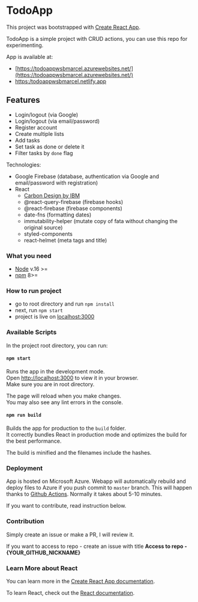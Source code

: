 # TodoApp

This project was bootstrapped with [Create React App](https://github.com/facebook/create-react-app).

TodoApp is a simple project with CRUD actions, you can use this repo for experimenting.

App is available at:
- [https://todoappwsbmarcel.azurewebsites.net/](https://todoappwsbmarcel.azurewebsites.net/)
- [https:/todoappwsbmarcel.netlify.app](https:/todoappwsbmarcel.netlify.app)

## Features

- Login/logout (via Google)
- Login/logout (via email/password)
- Register account
- Create multiple lists
- Add tasks
- Set task as done or delete it
- Filter tasks by `done` flag

Technologies:

- Google Firebase (database, authentication via Google and email/password with registration)
- React
  - [Carbon Design by IBM](https://www.carbondesignsystem.com/)
  - @react-query-firebase (firebase hooks)
  - @react-firebase (firebase components)
  - date-fns (formatting dates)
  - immutability-helper (mutate copy of fata without changing the original source)
  - styled-components
  - react-helmet (meta tags and title)

### What you need

- [Node](https://nodejs.org/en/) v.16 >=
- [npm](https://docs.npmjs.com/downloading-and-installing-node-js-and-npm) 8>=

### How to run project

- go to root directory and run `npm install`
- next, run `npm start`
- project is live on [localhost:3000](http://localhost:3000/)

### Available Scripts

In the project root directory, you can run:

#### `npm start`

Runs the app in the development mode.\
Open [http://localhost:3000](http://localhost:3000) to view it in your browser.\
Make sure you are in root directory.

The page will reload when you make changes.\
You may also see any lint errors in the console.

#### `npm run build`

Builds the app for production to the `build` folder.\
It correctly bundles React in production mode and optimizes the build for the best performance.

The build is minified and the filenames include the hashes.

### Deployment

App is hosted on Microsoft Azure. Webapp will automatically rebuild and deploy files to Azure if you push commit to `master` branch. This will happen thanks to [Github Actions](https://github.com/features/actions). Normally it takes about 5-10 minutes.

If you want to contribute, read instruction below.

### Contribution

Simply create an issue or make a PR, I will review it.

If you want to access to repo - create an issue with title **Access to repo - {YOUR_GITHUB_NICKNAME}**

### Learn More about React

You can learn more in the [Create React App documentation](https://facebook.github.io/create-react-app/docs/getting-started).

To learn React, check out the [React documentation](https://reactjs.org/).
